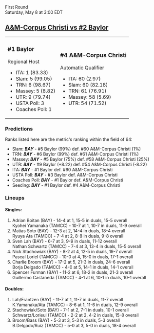 First Round  
Saturday, May 8 at 3:00 EDT
## [A&M-Corpus Christi vs #2 Baylor](https://www.ncaa.com/game/5833401) 

<table><tr><td>  

### #1 Baylor  

Regional Host  
- ITA: 1 (83.33)  
- Slam: 5 (99.05)  
- TRN: 6 (98.67)  
- Massey: 5 (8.82)  
- UTR: 9 (79.74)  
- USTA Poll: 3  
- Coaches Poll: 1  

</td><td>  

### #4 A&M-Corpus Christi  

Automatic Qualifier  
- ITA: 60 (2.97)  
- Slam: 60 (82.18)  
- TRN: 61 (76.91)  
- Massey: 58 (5.69)  
- UTR: 54 (71.52)  

</td></tr></table>  

 ### Predictions  

Ranks listed here are the metric's ranking within the field of 64:  
- Slam: ***BAY*** - #5 Baylor (99%) def. #60 A&M-Corpus Christi (1%)  
- TRN: ***BAY*** - #6 Baylor (99%) def. #61 A&M-Corpus Christi (1%)  
- Massey: ***BAY*** - #5 Baylor (75%) def. #58 A&M-Corpus Christi (25%)  
- UTR: ***BAY*** - #9 Baylor (+8.22) def. #54 A&M-Corpus Christi (-8.22)  
- ITA: ***BAY*** - #1 Baylor def. #60 A&M-Corpus Christi  
- USTA Poll: ***BAY*** - #3 Baylor def. A&M-Corpus Christi  
- Coaches Poll: ***BAY*** - #1 Baylor def. A&M-Corpus Christi  
- Seeding: ***BAY*** - #1 Baylor def. #4 A&M-Corpus Christi  

 ### Lineups  

 #### Singles:  
1. Adrian Boitan (BAY) - 14-4 at 1, 15-5 in duals, 15-5 overall  
  Kyohei Yamanaka (TAMCC) - 10-7 at 1, 10-7 in duals, 11-9 overall
2. Matias Soto (BAY) - 12-3 at 2, 14-4 in duals, 18-4 overall  
  Ryuya Ata (TAMCC) - 7-4 at 2, 8-8 in duals, 9-8 overall
3. Sven Lah (BAY) - 6-7 at 3, 9-9 in duals, 11-12 overall  
  Nathan Schwartz (TAMCC) - 7-4 at 3, 13-4 in duals, 15-5 overall
4. Nick Stachowiak (BAY) - 8-2 at 4, 12-5 in duals, 19-7 overall  
  Pascal Loriel (TAMCC) - 10-0 at 4, 15-0 in duals, 17-1 overall
5. Charlie Broom (BAY) - 17-2 at 5, 21-3 in duals, 24-6 overall  
  Borja Delgado (TAMCC) - 4-0 at 5, 14-1 in duals, 14-1 overall
6. Spencer Furman (BAY) - 11-2 at 6, 18-2 in duals, 21-3 overall  
  Guillermo Castaneda (TAMCC) - 4-1 at 6, 10-1 in duals, 10-1 overall

 #### Doubles:  
1. Lah/Frantzen (BAY) - 11-7 at 1, 11-7 in duals, 11-7 overall  
  K.Yamanaka/Ata (TAMCC) - 8-6 at 1, 11-6 in duals, 12-9 overall
2. Stachowiak/Soto (BAY) - 7-1 at 2, 7-1 in duals, 10-1 overall  
  Schwartz/Lorieul (TAMCC) - 2-2 at 2, 4-2 in duals, 15-8 overall
3. Broom/Bass (BAY) - 5-3 at 3, 5-3 in duals, 5-3 overall  
  B.Delgado/Ruiz (TAMCC) - 5-0 at 3, 5-0 in duals, 18-4 overall